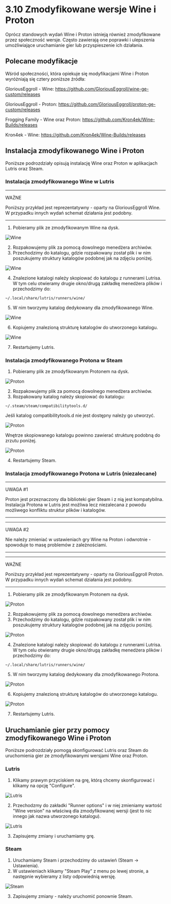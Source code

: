 # 3.10 Zmodyfikowane wersje Wine i Proton
Oprócz standowych wydań Wine i Proton istnieją również zmodyfikowane przez społeczność wersje.
Często zawierają one poprawki i ulepszenia umożliwiające uruchamianie gier lub przyspieszenie ich działania.

## Polecane modyfikacje
Wśród społeczności, która opiekuje się modyfikacjami Wine i Proton wyróżniają się cztery poniższe źródła:

GloriousEggroll - Wine: https://github.com/GloriousEggroll/wine-ge-custom/releases

GloriousEggroll - Proton: https://github.com/GloriousEggroll/proton-ge-custom/releases

Frogging Family - Wine oraz Proton: https://github.com/Kron4ek/Wine-Builds/releases

Kron4ek - Wine: https://github.com/Kron4ek/Wine-Builds/releases

## Instalacja zmodyfikowanego Wine i Proton
Poniższe podrozdziały opisują instalację Wine oraz Proton w aplikacjach Lutris oraz Steam.

### Instalacja zmodyfikowanego Wine w Lutris
***
WAŻNE

Poniższy przykład jest reprezentatywny - oparty na GloriousEggroll Wine.
W przypadku innych wydań schemat działania jest podobny.
***
1. Pobieramy plik ze zmodyfikowanym Wine na dysk.

![Wine](./gfx/wine_mod_1.png)

2. Rozpakowujemy plik za pomocą dowolnego menedżera archiwów.
3. Przechodzimy do katalogu, gdzie rozpakowany został plik i w nim poszukujemy struktury katalogów podobnej jak na zdjęciu poniżej.

![Wine](./gfx/wine_mod_2.png)

4. Znalezione katalogi należy skopiować do katalogu z runnerami Lutrisa. W tym celu otwieramy drugie okno/drugą zakładkę menedżera plików i przechodzimy do:
```
~/.local/share/lutris/runners/wine/
```
5. W nim tworzymy katalog dedykowany dla zmodyfikowanego Wine.

![Wine](./gfx/wine_mod_3.png)

6. Kopiujemy znalezioną strukturę katalogów do utworzonego katalogu.

![Wine](./gfx/wine_mod_4.png)

7. Restartujemy Lutris.


### Instalacja zmodyfikowanego Protona w Steam
1. Pobieramy plik ze zmodyfikowanym Protonem na dysk.

![Proton](./gfx/proton_mod_1.png)

2. Rozpakowujemy plik za pomocą dowolnego menedżera archiwów.
3. Rozpakowany katalog należy skopiować do katalogu:
```
~/.steam/steam/compatibilitytools.d/
```
Jeśli katalog compatibilitytools.d nie jest dostępny należy go utworzyć.

![Proton](./gfx/proton_mod_5.png)

Wnętrze skopiowanego katalogu powinno zawierać strukturę podobną do zrzutu poniżej.

![Proton](./gfx/proton_mod_6.png)

4. Restartujemy Steam.

### Instalacja zmodyfikowanego Protona w Lutris (niezalecane)
***
UWAGA #1

Proton jest przeznaczony dla biblioteki gier Steam i z nią jest kompatybilna. Instalacja Protona w Lutris jest możliwa lecz niezalecana z powodu możliwego konfliktu struktur plików i katalogów.
***

***
UWAGA #2

Nie należy zmieniać w ustawieniach gry Wine na Proton i odwrotnie - spowoduje to masę problemów z zależnościami.
***

***
WAŻNE

Poniższy przykład jest reprezentatywny - oparty na GloriousEggroll Proton.
W przypadku innych wydań schemat działania jest podobny.
***
1. Pobieramy plik ze zmodyfikowanym Protonem na dysk.

![Proton](./gfx/proton_mod_1.png)

2. Rozpakowujemy plik za pomocą dowolnego menedżera archiwów.
3. Przechodzimy do katalogu, gdzie rozpakowany został plik i w nim poszukujemy struktury katalogów podobnej jak na zdjęciu poniżej.

![Proton](./gfx/proton_mod_2.png)

4. Znalezione katalogi należy skopiować do katalogu z runnerami Lutrisa. W tym celu otwieramy drugie okno/drugą zakładkę menedżera plików i przechodzimy do:
```
~/.local/share/lutris/runners/wine/
```
5. W nim tworzymy katalog dedykowany dla zmodyfikowanego Protona.

![Proton](./gfx/proton_mod_3.png)

6. Kopiujemy znalezioną strukturę katalogów do utworzonego katalogu.

![Proton](./gfx/proton_mod_4.png)

7. Restartujemy Lutris.

## Uruchamianie gier przy pomocy zmodyfikowanego Wine i Proton
Poniższe podrozdziały pomogą skonfigurować Lutris oraz Steam do uruchomienia gier ze zmodyfikowanymi wersjami Wine oraz Proton.

### Lutris
1. Klikamy prawym przyciskiem na grę, którą chcemy skonfigurować i klikamy na opcję "Configure".

![Lutris](./gfx/lutris_mod_1.png)

2. Przechodzmy do zakładki "Runner options" i w niej zmieniamy wartość "Wine version" na właściwą dla zmodyfikowanej wersji (jest to nic innego jak nazwa utworzonego katalogu).

![Lutris](./gfx/lutris_mod_2.png)

3. Zapisujemy zmiany i uruchamiamy grę.

### Steam
1. Uruchamiamy Steam i przechodzimy do ustawień (Steam -> Ustawienia).
2. W ustawieniach klikamy "Steam Play" z menu po lewej stronie, a następnie wybieramy z listy odpowiednią wersję.

![Steam](./gfx/steam_mod_1.png)

3. Zapisujemy zmiany - należy uruchomić ponownie Steam.